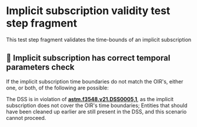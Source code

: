# Implicit subscription validity test step fragment

This test step fragment validates the time-bounds of an implicit subscription

## 🛑 Implicit subscription has correct temporal parameters check

If the implicit subscription time boundaries do not match the OIR's, either one, or both, of the following are possible:

The DSS is in violation of **[astm.f3548.v21.DSS0005,1](../../../../../../requirements/astm/f3548/v21.md)**, as the implicit subscription does not cover the OIR's time boundaries;
Entities that should have been cleaned up earlier are still present in the DSS, and this scenario cannot proceed.
